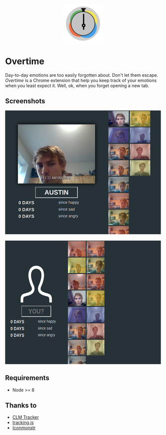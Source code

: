<div align="center">
<img src="./static/icons/icon128.png" height="126" >  
</div>  

# Overtime

Day-to-day emotions are too easily forgotten about. Don't let them escape.
_Overtime_ is a Chrome extension that help you keep track of your emotions when you
least expect it. Well, ok, when you forget opening a new tab.

## Screenshots

<div align="center">
<img src="./screenshots/overtime.png" height="400" >  
</div>  
<br>

<div align="center">
<img src="./screenshots/overtime-unknown.png" height="400">
</div>  

## Requirements
* Node >= 8 

## Thanks to

* [CLM Tracker](https://github.com/auduno/clmtrackr/)
* [tracking.js](https://github.com/eduardolundgren/tracking.js)
* [Iconmonstr](https://iconmonstr.com/)
